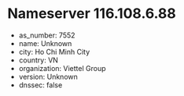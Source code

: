 # Nameserver 116.108.6.88

* as_number: 7552
* name: Unknown
* city: Ho Chi Minh City
* country: VN
* organization: Viettel Group
* version: Unknown
* dnssec: false
